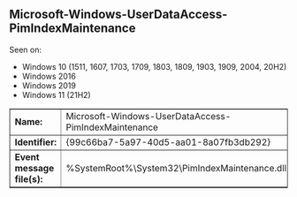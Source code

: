 ## Microsoft-Windows-UserDataAccess-PimIndexMaintenance

Seen on:
* Windows 10 (1511, 1607, 1703, 1709, 1803, 1809, 1903, 1909, 2004, 20H2)
* Windows 2016
* Windows 2019
* Windows 11 (21H2)

<table border="1" class="docutils">
  <tbody>
    <tr>
      <td><b>Name:</b></td>
      <td>Microsoft-Windows-UserDataAccess-PimIndexMaintenance</td>
    </tr>
    <tr>
      <td><b>Identifier:</b></td>
      <td>{99c66ba7-5a97-40d5-aa01-8a07fb3db292}</td>
    </tr>
    <tr>
      <td><b>Event message file(s):</b></td>
      <td>%SystemRoot%\System32\PimIndexMaintenance.dll</td>
    </tr>
  </tbody>
</table>

&nbsp;


